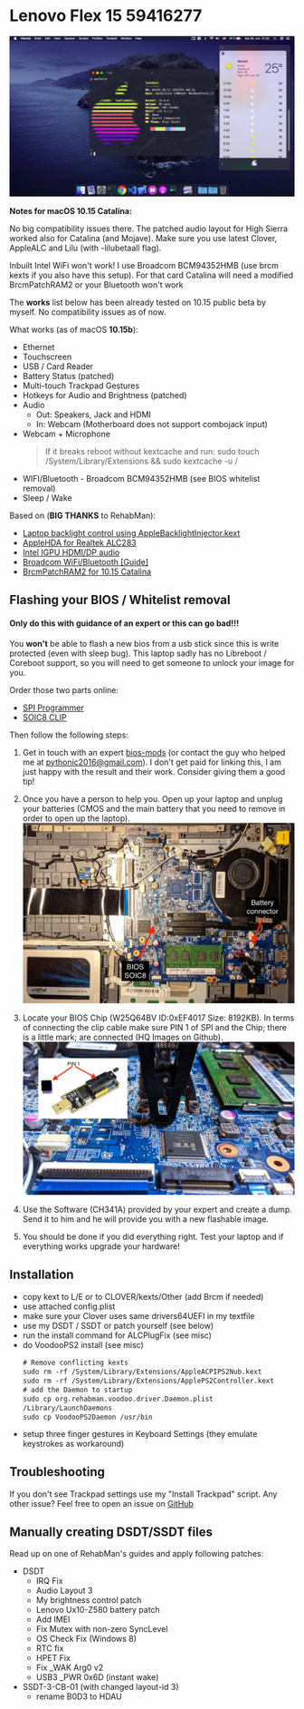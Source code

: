 # Lenovo Flex 15 59416277

![screenshot](misc/Images/screen.png)

**Notes for macOS 10.15 Catalina:**

No big compatibility issues there. The patched audio layout for High Sierra worked also for Catalina (and Mojave). Make sure you use latest Clover, AppleALC and Lilu (with -lilubetaall flag).

Inbuilt Intel WiFi won't work! I use Broadcom BCM94352HMB (use brcm kexts if you also have this setup). For that card Catalina will need a modified BrcmPatchRAM2 or your Bluetooth won't work

The **works** list below has been already tested on 10.15 public beta by myself. No compatibility issues as of now.

What works (as of macOS **10.15b**):

- Ethernet
- Touchscreen
- USB / Card Reader
- Battery Status (patched)
- Multi-touch Trackpad Gestures
- Hotkeys for Audio and Brightness (patched)
- Audio
  - Out: Speakers, Jack and HDMI
  - In: Webcam (Motherboard does not support combojack input)
- Webcam + Microphone
  > If it breaks reboot without kextcache and run: sudo touch /System/Library/Extensions && sudo kextcache -u /
- WIFI/Bluetooth - Broadcom BCM94352HMB (see BIOS whitelist removal)
- Sleep / Wake

Based on (**BIG THANKS** to RehabMan):

- [Laptop backlight control using AppleBacklightInjector.kext](https://www.tonymacx86.com/threads/guide-laptop-backlight-control-using-applebacklightinjector-kext.218222/)
- [AppleHDA for Realtek ALC283](https://www.tonymacx86.com/threads/solved-help-fixing-applehda-for-realtek-alc283.165181/page-4)
- [Intel IGPU HDMI/DP audio](https://www.tonymacx86.com/threads/guide-intel-igpu-hdmi-dp-audio-sandy-ivy-haswell-broadwell-skylake.189495/)
- [Broadcom WiFi/Bluetooth [Guide]](https://www.tonymacx86.com/threads/broadcom-wifi-bluetooth-guide.242423/#post-1664577)
- [BrcmPatchRAM2 for 10.15 Catalina](https://www.insanelymac.com/forum/topic/339175-brcmpatchram2-for-1015-catalina-broadcom-bluetooth-firmware-upload/)

## Flashing your BIOS / Whitelist removal

#### Only do this with guidance of an expert or this can go bad!!!

You **won't** be able to flash a new bios from a usb stick since this is write protected (even with sleep bug). This laptop sadly has no Libreboot / Coreboot support, so you will need to get someone to unlock your image for you.

Order those two parts online:

- [SPI Programmer](http://www.ebay.de/itm/25-SPI-Serie-24-EEPROM-CH341A-BIOS-Writer-Routing-LCD-Flash-USB-Programmierer-S7/282248666466?_trksid=p2047675.c100011.m1850&_trkparms=aid%3D222007%26algo%3DSIC.MBE%26ao%3D1%26asc%3D42849%26meid%3D01ae9da74f4f4c93a1270e4bf7c08b36%26pid%3D100011%26rk%3D1%26rkt%3D3%26sd%3D141466709787)
- [SOIC8 CLIP](http://www.ebay.de/itm/SOIC8-SOP8-Flash-Chip-IC-Test-Clips-Socket-Adpter-BIOS-24-25-93-Programmer-MF/182230151497?_trksid=p2047675.c100011.m1850&_trkparms=aid%3D222007%26algo%3DSIC.MBE%26ao%3D1%26asc%3D42849%26meid%3D01ae9da74f4f4c93a1270e4bf7c08b36%26pid%3D100011%26rk%3D2%26rkt%3D3%26sd%3D141466709787)

Then follow the following steps:

1. Get in touch with an expert [bios-mods](http://www.bios-mods.com) (or contact the guy who helped me at pythonic2016@gmail.com). I don't get paid for linking this, I am just happy with the result and their work. Consider giving them a good tip!

2. Once you have a person to help you. Open up your laptop and unplug your batteries (CMOS and the main battery that you need to remove in order to open up the laptop).
   ![mobo](misc/Images/lenovomod1.jpg)
3. Locate your BIOS Chip (W25Q64BV ID:0xEF4017 Size: 8192KB). In terms of connecting the clip cable make sure PIN 1 of SPI and the Chip; there is a little mark; are connected (HQ Images on Github).
   ![mobo2](misc/Images/lenovomod2.jpg)

4. Use the Software (CH341A) provided by your expert and create a dump. Send it to him and he will provide you with a new flashable image.

5. You should be done if you did everything right. Test your laptop and if everything works upgrade your hardware!

## Installation

- copy kext to L/E or to CLOVER/kexts/Other (add Brcm if needed)
- use attached config.plist
- make sure your Clover uses same drivers64UEFI in my textfile
- use my DSDT / SSDT or patch yourself (see below)
- run the install command for ALCPlugFix (see misc)
- do VoodooPS2 install (see misc)
  ```
  # Remove conflicting kexts
  sudo rm -rf /System/Library/Extensions/AppleACPIPS2Nub.kext
  sudo rm -rf /System/Library/Extensions/ApplePS2Controller.kext
  # add the Daemon to startup
  sudo cp org.rehabman.voodoo.driver.Daemon.plist /Library/LaunchDaemons
  sudo cp VoodooPS2Daemon /usr/bin
  ```
- setup three finger gestures in Keyboard Settings (they emulate keystrokes as workaround)

## Troubleshooting

If you don't see Trackpad settings use my "Install Trackpad" script. Any other issue? Feel free to open an issue on [GitHub](https://github.com/impulse/Lenovo-Flex-15-Hackintosh)

## Manually creating DSDT/SSDT files

Read up on one of RehabMan's guides and apply following patches:

- DSDT
  - IRQ Fix
  - Audio Layout 3
  - My brightness control patch
  - Lenovo Ux10-Z580 battery patch
  - Add IMEI
  - Fix Mutex with non-zero SyncLevel
  - OS Check Fix (Windows 8)
  - RTC fix
  - HPET Fix
  - Fix \_WAK Arg0 v2
  - USB3 \_PWR 0x6D (instant wake)
- SSDT-3-CB-01 (with changed layout-id 3)
  - rename B0D3 to HDAU
